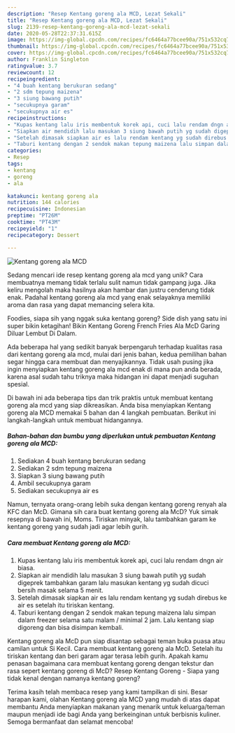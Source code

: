 ```yaml
---
description: "Resep Kentang goreng ala MCD, Lezat Sekali"
title: "Resep Kentang goreng ala MCD, Lezat Sekali"
slug: 2139-resep-kentang-goreng-ala-mcd-lezat-sekali
date: 2020-05-28T22:37:31.615Z
image: https://img-global.cpcdn.com/recipes/fc6464a77bcee90a/751x532cq70/kentang-goreng-ala-mcd-foto-resep-utama.jpg
thumbnail: https://img-global.cpcdn.com/recipes/fc6464a77bcee90a/751x532cq70/kentang-goreng-ala-mcd-foto-resep-utama.jpg
cover: https://img-global.cpcdn.com/recipes/fc6464a77bcee90a/751x532cq70/kentang-goreng-ala-mcd-foto-resep-utama.jpg
author: Franklin Singleton
ratingvalue: 3.7
reviewcount: 12
recipeingredient:
- "4 buah kentang berukuran sedang"
- "2 sdm tepung maizena"
- "3 siung bawang putih"
- "secukupnya garam"
- "secukupnya air es"
recipeinstructions:
- "Kupas kentang lalu iris membentuk korek api, cuci lalu rendam dngn air biasa."
- "Siapkan air mendidih lalu masukan 3 siung bawah putih yg sudah digeprek tambahkan garam lalu masukan kentang yg sudah dicuci bersih masak selama 5 menit."
- "Setelah dimasak siapkan air es lalu rendam kentang yg sudah direbus ke air es setelah itu tiriskan kentang."
- "Taburi kentang dengan 2 sendok makan tepung maizena lalu simpan dalam freezer selama satu malam / minimal 2 jam. Lalu kentang siap digoreng dan bisa disimpan kembali."
categories:
- Resep
tags:
- kentang
- goreng
- ala

katakunci: kentang goreng ala 
nutrition: 144 calories
recipecuisine: Indonesian
preptime: "PT26M"
cooktime: "PT43M"
recipeyield: "1"
recipecategory: Dessert

---
```



![Kentang goreng ala MCD](https://img-global.cpcdn.com/recipes/fc6464a77bcee90a/751x532cq70/kentang-goreng-ala-mcd-foto-resep-utama.jpg)

Sedang mencari ide resep kentang goreng ala mcd yang unik? Cara membuatnya memang tidak terlalu sulit namun tidak gampang juga. Jika keliru mengolah maka hasilnya akan hambar dan justru cenderung tidak enak. Padahal kentang goreng ala mcd yang enak selayaknya memiliki aroma dan rasa yang dapat memancing selera kita.

Foodies, siapa sih yang nggak suka kentang goreng? Side dish yang satu ini super bikin ketagihan! Bikin Kentang Goreng French Fries Ala McD Garing Diluar Lembut Di Dalam.

Ada beberapa hal yang sedikit banyak berpengaruh terhadap kualitas rasa dari kentang goreng ala mcd, mulai dari jenis bahan, kedua pemilihan bahan segar hingga cara membuat dan menyajikannya. Tidak usah pusing jika ingin menyiapkan kentang goreng ala mcd enak di mana pun anda berada, karena asal sudah tahu triknya maka hidangan ini dapat menjadi suguhan spesial.


Di bawah ini ada beberapa tips dan trik praktis untuk membuat kentang goreng ala mcd yang siap dikreasikan. Anda bisa menyiapkan Kentang goreng ala MCD memakai 5 bahan dan 4 langkah pembuatan. Berikut ini langkah-langkah untuk membuat hidangannya.

<!--inarticleads1-->

##### Bahan-bahan dan bumbu yang diperlukan untuk pembuatan Kentang goreng ala MCD:

1. Sediakan 4 buah kentang berukuran sedang
1. Sediakan 2 sdm tepung maizena
1. Siapkan 3 siung bawang putih
1. Ambil secukupnya garam
1. Sediakan secukupnya air es


Namun, ternyata orang-orang lebih suka dengan kentang goreng renyah ala KFC dan McD. Gimana sih cara buat kentang goreng ala McD? Yuk simak resepnya di bawah ini, Moms. Tiriskan minyak, lalu tambahkan garam ke kentang goreng yang sudah jadi agar lebih gurih. 

<!--inarticleads2-->

##### Cara membuat Kentang goreng ala MCD:

1. Kupas kentang lalu iris membentuk korek api, cuci lalu rendam dngn air biasa.
1. Siapkan air mendidih lalu masukan 3 siung bawah putih yg sudah digeprek tambahkan garam lalu masukan kentang yg sudah dicuci bersih masak selama 5 menit.
1. Setelah dimasak siapkan air es lalu rendam kentang yg sudah direbus ke air es setelah itu tiriskan kentang.
1. Taburi kentang dengan 2 sendok makan tepung maizena lalu simpan dalam freezer selama satu malam / minimal 2 jam. Lalu kentang siap digoreng dan bisa disimpan kembali.


Kentang goreng ala McD pun siap disantap sebagai teman buka puasa atau camilan untuk Si Kecil. Cara membuat kentang goreng ala McD. Setelah itu tiriskan kentang dan beri garam agar terasa lebih gurih. Apakah kamu penasan bagaimana cara membuat kentang goreng dengan tekstur dan rasa sepert kentang goreng di McD? Resep Kentang Goreng - Siapa yang tidak kenal dengan namanya kentang goreng? 

Terima kasih telah membaca resep yang kami tampilkan di sini. Besar harapan kami, olahan Kentang goreng ala MCD yang mudah di atas dapat membantu Anda menyiapkan makanan yang menarik untuk keluarga/teman maupun menjadi ide bagi Anda yang berkeinginan untuk berbisnis kuliner. Semoga bermanfaat dan selamat mencoba!
